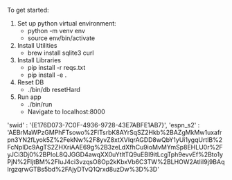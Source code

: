 To get started:

1. Set up python virtual environment:
    - python -m venv env
    - source env/bin/activate
2. Install Utilities
    - brew install sqlite3 curl
3. Install Libraries
    - pip install -r reqs.txt
    - pip install -e .
4. Reset DB
    - ./bin/db resetHard
5. Run app
    - ./bin/run
    - Navigate to localhost:8000

'swid' : '{E176D073-7C0F-4936-9728-43E7ABFE1AB7}',
        'espn_s2' : 'AEBrMaWPzGMPhFTsowo%2FITsrbK8AYrSqSZ2Hkb%2BAZgMkMw1uxafrpn3YN2fLyok5Z%2FekNw%2F8yvZ8xtXVIqrAGDD8wQbY1yUi1ygqUrtlB%2FcNpIDc9AgTS2ZHXriAAE69g%2B3zeLdXfhCu9ioMvMYmSp8EHLU0r%2FyJCi3Dj0%2BPIoL8QJGGD4awqXX0uYtltTQ9uEBI9itLcgTph9evvEf%2Bto1yPjN%2FljtBM%2FIuJ4ci3vzqsO8Op2kKbxVb6C3TW%2BLHOW2AtIiI9j9BAqlrgzqrwGTBs5bd%2FAjyDTvQ1Qrxd8uzDw%3D%3D'